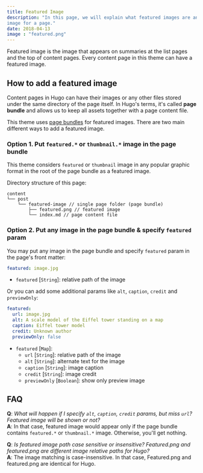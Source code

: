 ```yaml
---
title: Featured Image
description: "In this page, we will explain what featured images are and show you some examples how to add a featured \
image for a page."
date: 2018-04-13
image : "featured.png"
---
```


Featured image is the image that appears on summaries at the list pages and the top of content pages. Every content page
in this theme can have a featured image.

<!--more-->

## How to add a featured image

Content pages in Hugo can have their images or any other files stored under the same directory of the page itself.
In Hugo's terms, it's called **page bundle** and allows us to keep all assets together with a page content file.

This theme uses [page bundles](https://gohugo.io/content-management/organization/#page-bundles) for featured images.
There are two main different ways to add a featured image.

### Option 1. Put `featured.*` or `thumbnail.*` image in the page bundle

This theme considers `featured` or `thumbnail` image in any popular graphic format in the root of the page bundle as
a featured image.

Directory structure of this page:

```
content
└── post
    └── featured-image // single page folder (page bundle)
        ├── featured.png // featured image
        └── index.md // page content file
```

### Option 2. Put any image in the page bundle & specify `featured` param

You may put any image in the page bundle and specify `featured` param in the page's front matter:

```yaml
featured: image.jpg
```

- `featured` [`String`]: relative path of the image

Or you can add some additional params like `alt`, `caption`, `credit` and `previewOnly`:

```yaml
featured:
  url: image.jpg
  alt: A scale model of the Eiffel tower standing on a map
  caption: Eiffel tower model
  credit: Unknown author
  previewOnly: false
```

- `featured` [`Map`]:
  - `url` [`String`]: relative path of the image
  - `alt` [`String`]: alternate text for the image
  - `caption` [`String`]: image caption
  - `credit` [`String`]: image credit
  - `previewOnly` [`Boolean`]: show only preview image

## FAQ

**Q**: _What will happen if I specify `alt`, `caption`, `credit` params, but miss `url`? Featured image will be shown or
not?_\
**A**: In that case, featured image would appear only if the page bundle contains `featured.*` or `thumbnail.*` image.
Otherwise, you'll get nothing.

**Q**: _Is featured image path case sensitive or insensitive? Featured.png and featured.png are different image relative
paths for Hugo?_\
**A**: The image matching is case-insensitive. In that case, Featured.png and featured.png are identical for Hugo.
